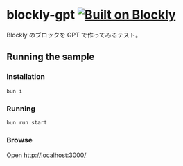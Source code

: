 # blockly-gpt [![Built on Blockly](https://tinyurl.com/built-on-blockly)](https://github.com/google/blockly)

Blockly のブロックを GPT で作ってみるテスト。

## Running the sample

### Installation

```
bun i
```

### Running

```
bun run start
```

### Browse

Open [http://localhost:3000/](http://localhost:3000/)
